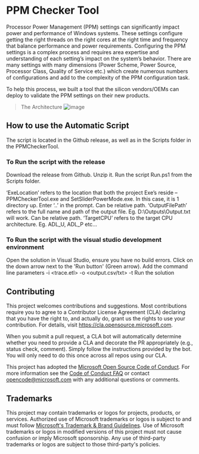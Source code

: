 # PPM Checker Tool

Processor Power Management (PPM) settings can significantly impact power and performance of Windows systems. These settings configure getting the right threads on the right cores at the right time and frequency that balance performance and power requirements. 
Configuring the PPM settings is a complex process and requires area expertise and understanding of each setting’s impact on the system’s behavior. There are many settings with many dimensions (Power Scheme, Power Source, Processor Class, Quality of Service etc.) which create numerous numbers of configurations and add to the complexity of the PPM configuration task.

To help this process, we built a tool that the silicon vendors/OEMs can deploy to validate the PPM settings on their new products.

> The Architecture
> ![image](https://user-images.githubusercontent.com/121056171/210118102-93b0a087-0562-4b1d-baa3-0ef5aae138ce.png)

## How to use the Automatic Script
The script is located in the Github release, as well as in the Scripts folder in the PPMCheckerTool.
### To Run the script with the release
Download the release from Github. Unzip it. Run the script Run.ps1 from the Scripts folder.

‘ExeLocation’ refers to the location that both the project Exe’s reside – PPMCheckerTool.exe and SetSliderPowerMode.exe. In this case, it is 1 directory up. Enter ‘..’ in the prompt. Can be relative path.
‘OutputFilePath’ refers to the full name and path of the output file. Eg. D:\Outputs\Output.txt will work. Can be relative path.
‘TargetCPU’ refers to the target CPU architecture. Eg. ADL_U, ADL_P etc...

### To Run the script with the visual studio development environment

Open the solution in Visual Studio, ensure you have no build errors.
Click on the down arrow next to the 'Run button' (Green arrow). Add the command line parameters -i <trace.etl>  -o <output.csv/txt>  -t <target CPU>
Run the solution


## Contributing

This project welcomes contributions and suggestions.  Most contributions require you to agree to a
Contributor License Agreement (CLA) declaring that you have the right to, and actually do, grant us
the rights to use your contribution. For details, visit https://cla.opensource.microsoft.com.

When you submit a pull request, a CLA bot will automatically determine whether you need to provide
a CLA and decorate the PR appropriately (e.g., status check, comment). Simply follow the instructions
provided by the bot. You will only need to do this once across all repos using our CLA.

This project has adopted the [Microsoft Open Source Code of Conduct](https://opensource.microsoft.com/codeofconduct/).
For more information see the [Code of Conduct FAQ](https://opensource.microsoft.com/codeofconduct/faq/) or
contact [opencode@microsoft.com](mailto:opencode@microsoft.com) with any additional questions or comments.

## Trademarks

This project may contain trademarks or logos for projects, products, or services. Authorized use of Microsoft 
trademarks or logos is subject to and must follow 
[Microsoft's Trademark & Brand Guidelines](https://www.microsoft.com/en-us/legal/intellectualproperty/trademarks/usage/general).
Use of Microsoft trademarks or logos in modified versions of this project must not cause confusion or imply Microsoft sponsorship.
Any use of third-party trademarks or logos are subject to those third-party's policies.
